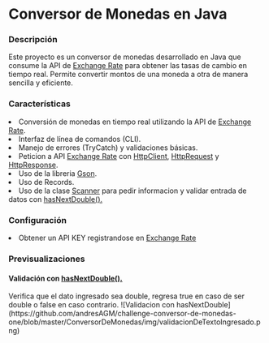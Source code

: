<h1>Conversor de Monedas en Java</h1>
<h3>Descripción</h3>
Este proyecto es un conversor de monedas desarrollado en Java que consume la API de <a href="https://www.exchangerate-api.com/docs/overview">Exchange Rate</a> para obtener las tasas de cambio en tiempo real. Permite convertir montos de una moneda a otra de manera sencilla y eficiente.
<h3>Características</h3>
<li>Conversión de monedas en tiempo real utilizando la API de <a href="https://www.exchangerate-api.com/docs/overview">Exchange Rate</a>.</li>
<li>Interfaz de línea de comandos (CLI).</li>
<li>Manejo de errores (TryCatch) y validaciones básicas.</li>
<li>Peticion a API <a href="https://www.exchangerate-api.com/docs/overview">Exchange Rate</a> con <a href="https://docs.oracle.com/en/java/javase/17/docs/api/java.net.http/java/net/http/HttpClient.html">HttpClient</a>, <a href="https://docs.oracle.com/en/java/javase/17/docs/api/java.net.http/java/net/http/HttpRequest.html">HttpRequest</a> y <a href="https://docs.oracle.com/en/java/javase/17/docs/api/java.net.http/java/net/http/HttpResponse.html">HttpResponse</a>.</li>
<li>Uso de la libreria <a href="https://mvnrepository.com/artifact/com.google.code.gson/gson/2.11.0">Gson</a>.</li>
<li>Uso de Records.</li>
<li>Uso de la clase <a href="https://docs.oracle.com/en/java/javase/17/docs/api/java.base/java/util/Scanner.html">Scanner</a> para pedir informacion y validar entrada de datos con <a href="https://docs.oracle.com/en/java/javase/17/docs/api/java.base/java/util/Scanner.html#hasNextDouble()">hasNextDouble().</a></li>
<h3>Configuración</h3>
<li>Obtener un API KEY registrandose en <a href="https://www.exchangerate-api.com/">Exchange Rate</a></li>
<h3>Previsualizaciones</h3>
<h4>Validación con <a href="https://docs.oracle.com/en/java/javase/17/docs/api/java.base/java/util/Scanner.html#hasNextDouble()">hasNextDouble().</a></h4>
Verifica que el dato ingresado sea double, regresa true en caso de ser double o false en caso contrario.
![Validacion con hasNextDouble](https://github.com/andresAGM/challenge-conversor-de-monedas-one/blob/master/ConversorDeMonedas/img/validacionDeTextoIngresado.png)


